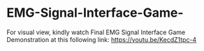 # EMG-Signal-Interface-Game-

For visual view, kindly watch Final EMG Signal Interface Game Demonstration at this following link: https://youtu.be/KecdZ1tpc-4
